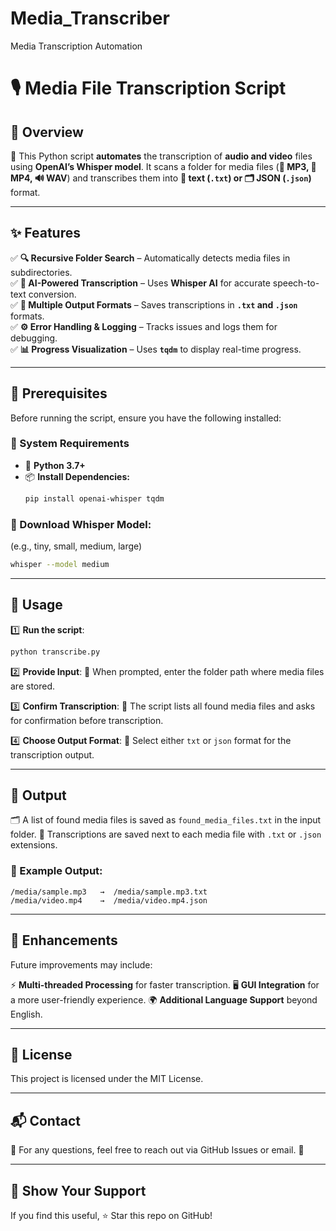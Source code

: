 # Media_Transcriber
Media Transcription Automation
# 🎙️ Media File Transcription Script  

## 🚀 Overview  
📌 This Python script **automates** the transcription of **audio and video** files using **OpenAI’s Whisper model**. It scans a folder for media files (**🎵 MP3, 🎥 MP4, 🔊 WAV**) and transcribes them into **📄 text (`.txt`) or 🗂️ JSON (`.json`)** format.  

---

## ✨ Features  
✅ **🔍 Recursive Folder Search** – Automatically detects media files in subdirectories.  
✅ **🧠 AI-Powered Transcription** – Uses **Whisper AI** for accurate speech-to-text conversion.  
✅ **📂 Multiple Output Formats** – Saves transcriptions in **`.txt` and `.json`** formats.  
✅ **⚙️ Error Handling & Logging** – Tracks issues and logs them for debugging.  
✅ **📊 Progress Visualization** – Uses **`tqdm`** to display real-time progress.  

---

## 📌 Prerequisites  
Before running the script, ensure you have the following installed:  

### 🔧 System Requirements  
- 🐍 **Python 3.7+**  
- 📦 **Install Dependencies:**  
  ```bash
  pip install openai-whisper tqdm
  ```

### 🎯 Download Whisper Model:
(e.g., tiny, small, medium, large)
```bash
whisper --model medium
```

---

## 🚀 Usage

1️⃣ **Run the script**:
```bash
python transcribe.py
```

2️⃣ **Provide Input**:
📂 When prompted, enter the folder path where media files are stored.

3️⃣ **Confirm Transcription**:
📜 The script lists all found media files and asks for confirmation before transcription.

4️⃣ **Choose Output Format**:
📝 Select either `txt` or `json` format for the transcription output.

---

## 📂 Output
🗂️ A list of found media files is saved as `found_media_files.txt` in the input folder.
📝 Transcriptions are saved next to each media file with `.txt` or `.json` extensions.

### 📌 Example Output:
```plaintext
/media/sample.mp3   →  /media/sample.mp3.txt
/media/video.mp4    →  /media/video.mp4.json
```

---

## 🚀 Enhancements
Future improvements may include:

⚡ **Multi-threaded Processing** for faster transcription.
🖥️ **GUI Integration** for a more user-friendly experience.
🌍 **Additional Language Support** beyond English.

---

## 📜 License
This project is licensed under the MIT License.

---

## 📬 Contact
📧 For any questions, feel free to reach out via GitHub Issues or email. 🚀

---

## 🌟 Show Your Support
If you find this useful, ⭐ Star this repo on GitHub!
